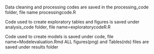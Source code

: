

Data cleaning and processing codes are saved in the processing_code folder, file name processingcode.R

Code used to create exploratory tables and figures is saved under analysis_code folder, file name=exploratorycodeR.R

Code used to create models is saved under code, file name=Modelevaluation.Rmd
ALL figures(png) and Tables(rds) files are saved under results folder 
 